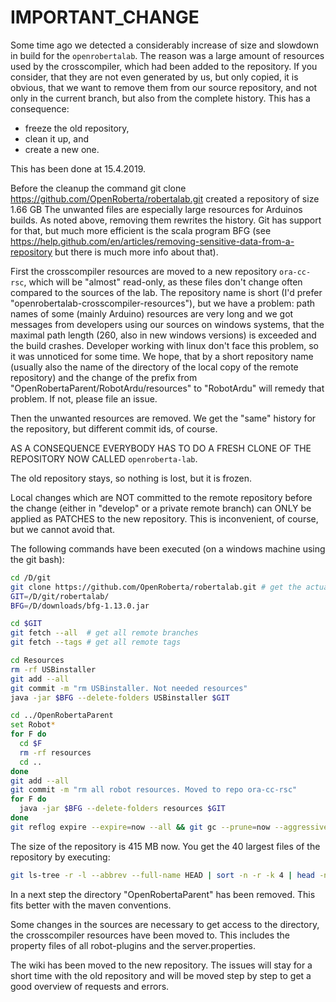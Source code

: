 IMPORTANT_CHANGE
================

Some time ago we detected a considerably increase of size and slowdown in build for the `openrobertalab`. The reason was
a large amount of resources used by the crosscompiler, which had been added to the repository. If you
consider, that they are not even generated by us, but only copied, it is obvious, that we want to remove them from
our source repository, and not only in the current branch, but also from the complete history. This has a consequence:

* freeze the old repository,
* clean it up, and
* create a new one.

This has been done at 15.4.2019.

Before the cleanup the command git clone https://github.com/OpenRoberta/robertalab.git created a repository of size 1.66 GB
The unwanted files are especially large resources for Arduinos builds. As noted above, removing them rewrites the history.
Git has support for that, but much more efficient is the scala program BFG
(see https://help.github.com/en/articles/removing-sensitive-data-from-a-repository but there is much more info about that).

First the crosscompiler resources are moved to a new repository `ora-cc-rsc`, which will be "almost" read-only, as these files don't
change often compared to the sources of the lab. The repository name is short (I'd prefer "openrobertalab-crosscompiler-resources"),
but we have a problem: path names of some (mainly Arduino) resources are very long and we got messages from developers using
our sources on windows systems, that the maximal path length (260, also in new windows versions) is exceeded and the build crashes. Developer
working with linux don't face this problem, so it was unnoticed for some time. We hope, that by a short repository name (usually
also the name of the directory of the local copy of the remote repository) and the change of the prefix from
"OpenRobertaParent/RobotArdu/resources" to "RobotArdu" will remedy that problem. If not, please file an issue.

Then the unwanted resources are removed. We get the "same" history for the repository, but different commit ids, of course.

AS A CONSEQUENCE EVERYBODY HAS TO DO A FRESH CLONE OF THE REPOSITORY NOW CALLED `openroberta-lab`.

The old repository stays, so nothing is lost, but it is frozen.

Local changes which are NOT committed to the remote repository before the change (either in "develop" or a private remote branch) can ONLY be
applied as PATCHES to the new repository. This is inconvenient, of course, but we cannot avoid that.

The following commands have been executed (on a windows machine using the git bash):

```bash
cd /D/git
git clone https://github.com/OpenRoberta/robertalab.git # get the actual state of the old repo
GIT=/D/git/robertalab/
BFG=/D/downloads/bfg-1.13.0.jar

cd $GIT
git fetch --all  # get all remote branches
git fetch --tags # get all remote tags

cd Resources
rm -rf USBinstaller
git add --all
git commit -m "rm USBinstaller. Not needed resources"
java -jar $BFG --delete-folders USBinstaller $GIT

cd ../OpenRobertaParent
set Robot*
for F do
  cd $F 
  rm -rf resources 
  cd ..
done
git add --all
git commit -m "rm all robot resources. Moved to repo ora-cc-rsc"
for F do
  java -jar $BFG --delete-folders resources $GIT
done
git reflog expire --expire=now --all && git gc --prune=now --aggressive
```

The size of the repository is 415 MB now. You get the 40 largest files of the repository by executing:

```bash
git ls-tree -r -l --abbrev --full-name HEAD | sort -n -r -k 4 | head -n 40
```

In a next step the directory "OpenRobertaParent" has been removed. This fits better with the maven conventions.

Some changes in the sources are necessary to get access to the directory, the crosscompiler resources have been moved to.
This includes the property files of all robot-plugins and the server.properties.

The wiki has been moved to the new repository. The issues will stay for a short time with the old repository and will be moved step by step
to get a good overview of requests and errors. 




